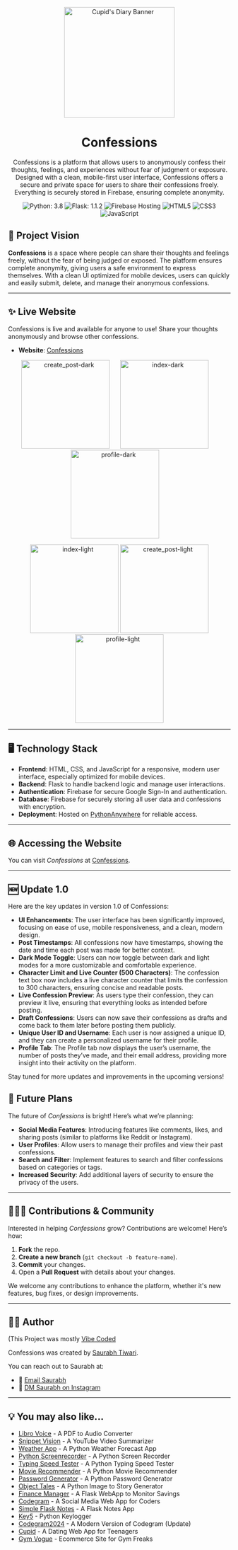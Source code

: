 <p align="center">
  <img src="https://github.com/Rexaintreal/Confessions/blob/main/static/github-logo.png" alt="Cupid's Diary Banner" width="250">
</p>
<h1 align="center">Confessions</h1>

<p align="center">
Confessions is a platform that allows users to anonymously confess their thoughts, feelings, and experiences without fear of judgment or exposure. Designed with a clean, mobile-first user interface, Confessions offers a secure and private space for users to share their confessions freely. Everything is securely stored in Firebase, ensuring complete anonymity.
</p>

<p align="center">
  <img src="https://img.shields.io/badge/Python-3.8-blue.svg" alt="Python: 3.8">
  <img src="https://img.shields.io/badge/Flask-1.1.2-black.svg" alt="Flask: 1.1.2">
  <img src="https://img.shields.io/badge/Firebase-Hosting-orange.svg" alt="Firebase Hosting">
  <img src="https://img.shields.io/badge/HTML-5-orange.svg" alt="HTML5">
  <img src="https://img.shields.io/badge/CSS-3-blueviolet.svg" alt="CSS3">
  <img src="https://img.shields.io/badge/JavaScript-blue.svg" alt="JavaScript">
</p>

## 🚀 Project Vision

<p><strong>Confessions</strong> is a space where people can share their thoughts and feelings freely, without the fear of being judged or exposed. The platform ensures complete anonymity, giving users a safe environment to express themselves. With a clean UI optimized for mobile devices, users can quickly and easily submit, delete, and manage their anonymous confessions.</p>

---

## ✨ Live Website

Confessions is live and available for anyone to use! Share your thoughts anonymously and browse other confessions.

- **Website**: [Confessions](https://confessit.pythonanywhere.com/)
  
<p align="center">
  <img src="static/screens/create_post-dark.png" alt="create_post-dark" width="200" style="margin-right: 20px;">
  <img src="static/screens/index-dark.png" alt="index-dark" width="200" style="margin-right: 20px;">
  <img src="static/screens/profile-dark.png" alt="profile-dark" width="200" style="margin-right: 20px;">
</p>
<p align="center">
  <img src="static/screens/index-light.png" alt="index-light" width="200">
  <img src="static/screens/create_post-light.png" alt="create_post-light" width="200">
  <img src="static/screens/profile-light.png" alt="profile-light" width="200">
</p>


---

## 🖥️ Technology Stack

- **Frontend**: HTML, CSS, and JavaScript for a responsive, modern user interface, especially optimized for mobile devices.
- **Backend**: Flask to handle backend logic and manage user interactions.
- **Authentication**: Firebase for secure Google Sign-In and authentication.
- **Database**: Firebase for securely storing all user data and confessions with encryption.
- **Deployment**: Hosted on [PythonAnywhere](https://confessit.pythonanywhere.com) for reliable access.

---

## 🌐 Accessing the Website
You can visit *Confessions* at [Confessions](https://confessit.pythonanywhere.com/).

---

## 🆕 Update 1.0

Here are the key updates in version 1.0 of Confessions:

- **UI Enhancements**: The user interface has been significantly improved, focusing on ease of use, mobile responsiveness, and a clean, modern design.
- **Post Timestamps**: All confessions now have timestamps, showing the date and time each post was made for better context.
- **Dark Mode Toggle**: Users can now toggle between dark and light modes for a more customizable and comfortable experience.
- **Character Limit and Live Counter (500 Characters)**: The confession text box now includes a live character counter that limits the confession to 300 characters, ensuring concise and readable posts.
- **Live Confession Preview**: As users type their confession, they can preview it live, ensuring that everything looks as intended before posting.
- **Draft Confessions**: Users can now save their confessions as drafts and come back to them later before posting them publicly.
- **Unique User ID and Username**: Each user is now assigned a unique ID, and they can create a personalized username for their profile.
- **Profile Tab**: The Profile tab now displays the user’s username, the number of posts they’ve made, and their email address, providing more insight into their activity on the platform.

Stay tuned for more updates and improvements in the upcoming versions!


## 🚀 Future Plans

The future of *Confessions* is bright! Here’s what we’re planning:

- **Social Media Features**: Introducing features like comments, likes, and sharing posts (similar to platforms like Reddit or Instagram).
- **User Profiles**: Allow users to manage their profiles and view their past confessions.
- **Search and Filter**: Implement features to search and filter confessions based on categories or tags.
- **Increased Security**: Add additional layers of security to ensure the privacy of the users.

---

## 🧑‍🤝‍🧑 Contributions & Community

Interested in helping *Confessions* grow? Contributions are welcome! Here’s how:

1. **Fork** the repo.
2. **Create a new branch** (`git checkout -b feature-name`).
3. **Commit** your changes.
4. Open a **Pull Request** with details about your changes.

We welcome any contributions to enhance the platform, whether it's new features, bug fixes, or design improvements.

---

## 👨‍💻 Author
(This Project was mostly [Vibe Coded](https://en.wikipedia.org/wiki/Vibe_coding)


Confessions was created by [Saurabh Tiwari](https://github.com/Rexaintreal). 


You can reach out to Saurabh at:

- 📧 [Email Saurabh](mailto:saurabhtiwari7986@gmail.com)
- 📱 [DM Saurabh on Instagram](https://instagram.com/saurabhcodesawfully)

---

## 💡 You may also like...

- [Libro Voice](https://github.com/Rexaintreal/Libro-Voice) - A PDF to Audio Converter
- [Snippet Vision](https://github.com/Rexaintreal/Snippet-Vision) - A YouTube Video Summarizer
- [Weather App](https://github.com/Rexaintreal/WeatherApp) - A Python Weather Forecast App
- [Python Screenrecorder](https://github.com/Rexaintreal/PythonScreenrecorder) - A Python Screen Recorder
- [Typing Speed Tester](https://github.com/Rexaintreal/TypingSpeedTester) - A Python Typing Speed Tester
- [Movie Recommender](https://github.com/Rexaintreal/Movie-Recommender) - A Python Movie Recommender
- [Password Generator](https://github.com/Rexaintreal/Password-Generator) - A Python Password Generator
- [Object Tales](https://github.com/Rexaintreal/Object-Tales) - A Python Image to Story Generator
- [Finance Manager](https://github.com/Rexaintreal/Finance-Manager) - A Flask WebApp to Monitor Savings
- [Codegram](https://github.com/Rexaintreal/Codegram) - A Social Media Web App for Coders
- [Simple Flask Notes](https://github.com/Rexaintreal/Simple-Flask-Notes) - A Flask Notes App
- [Key5](https://github.com/Rexaintreal/key5) - Python Keylogger
- [Codegram2024](https://github.com/Rexaintreal/Codegram2024) - A Modern Version of Codegram (Update)
- [Cupid](https://github.com/Rexaintreal/cupid) - A Dating Web App for Teenagers
- [Gym Vogue](https://github.com/Rexaintreal/GymVogue/) - Ecommerce Site for Gym Freaks
